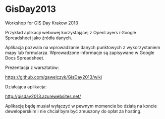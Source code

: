GisDay2013
==========

Workshop for GIS Day Krakow 2013 


Przykład aplikacji webowej korzystającej z OpenLayers i Google Spreadsheet jako źródła danych.

Aplikacja pozwala na wprowadzanie danych punktowych z wykorzystaniem mapy lub formularza. Wprowadzone informacje 
są zapisywane w Google Docs Spreadsheet.

Prezentacja z warsztatów:

https://github.com/gawelczyk/GisDay2013/wiki


Działająca aplikacja:

http://gisday2013.azurewebsites.net/

Aplikację będę musiał wyłączyć w pewnym momencie bo działą na koncie deweloperskim i nie chciał bym być zmuszony do opłat za hosting.
